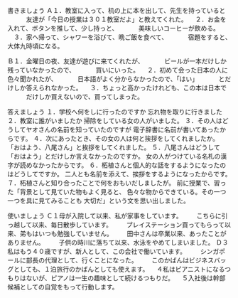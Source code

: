 書きましょう
Ａ１．教室に入って、机の上に本を出して、先生を持っていると
　　　友達が「今日の授業は３０１教室だよ」と教えてくれた。
　２．お金を入れて、ボタンを推して、少し持っと、
　　　美味しいコーヒーが飲める。
　３．家へ帰って、シャワーを浴びて、晩ご飯を食べて、
　　　宿題をすると、大体九時頃になる。

Ｂ１．金曜日の夜、友達が遊びに来てくれたが、
　　　ビールが一本だけしか残っていなかったので、
　　　買いにいった。
　２．初めて会った日本の人に色々聞かれたが、
　　　日本語がよく分からなかったので、「はい」
　　　とだけしか答えられなかった。
　３．ちょっと高かったけれども、この本は日本で
　　　だけしか買えないので、買ってしまった。

答えましょう
１．学校へ何をしに行ったのですか
忘れ物を取りに行きました
２．教室に誰がいましたか
掃除をしている女の人がいました。
３．その人はどうしてヤオさんの名前を知っていたのですが
電子辞書に名前が書いてあったからです。
４．次にあったとき、その女の人は何と挨拶をしてくれましたか。
「おはよう、八尾さん」と挨拶をしてくれました。
５．八尾さんはどうして「おはよう」とだけしか言えなかったのですか。
女の人がつけている名札の漢字が読めなかったからです。
６．柘植さんと個人的な話をするようになったのはどうしてですか。
二人とも名前を添えて、挨拶をするようになったからです。
７．柘植さんと知り合ったことで何をおもいだしましたが。
前に授業で、習った「背景として見ていた物もよく見ると、
色々な物からできている。その一つ一つを具に見てみることも
大切だ」という文を思い出しました。

使いましょう
Ｃ１母が入院して以来、私が家事をしています。
　　こちらに引っ越して以来、毎日散歩しています。
　　プレイステーション買ってもらって以来、弟もはいつも勉強していません。
　　田中さんは卒業以来、あったことがありません。
　　子供の時川に落ちて以来、水泳をやめてしまいました。
Ｄ３私はもう４０歳ですが、新人として、この会社で働いています。
　　シンガポールに部長の代理として、行くことになった。
　　このかばんはビジネスバッグとしても、１泊旅行のかばんとしても使えます。
　４私はピアニストになるつもりはないが、ピアノは一生の趣味として続けるつもりだ。
　５入社後は幹部候補としての自覚をもって行動します。

